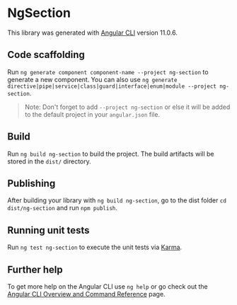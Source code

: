 # NgSection

This library was generated with [Angular CLI](https://github.com/angular/angular-cli) version 11.0.6.

## Code scaffolding

Run `ng generate component component-name --project ng-section` to generate a new component. You can also use `ng generate directive|pipe|service|class|guard|interface|enum|module --project ng-section`.
> Note: Don't forget to add `--project ng-section` or else it will be added to the default project in your `angular.json` file. 

## Build

Run `ng build ng-section` to build the project. The build artifacts will be stored in the `dist/` directory.

## Publishing

After building your library with `ng build ng-section`, go to the dist folder `cd dist/ng-section` and run `npm publish`.

## Running unit tests

Run `ng test ng-section` to execute the unit tests via [Karma](https://karma-runner.github.io).

## Further help

To get more help on the Angular CLI use `ng help` or go check out the [Angular CLI Overview and Command Reference](https://angular.io/cli) page.
